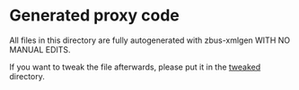 # Generated proxy code

All files in this directory are fully autogenerated with zbus-xmlgen WITH NO
MANUAL EDITS.

If you want to tweak the file afterwards, please put it in the [tweaked](../tweaked)
directory.
